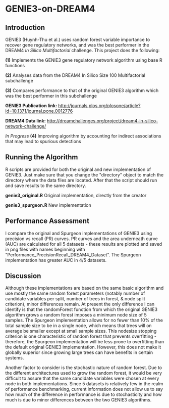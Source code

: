 # GENIE3-on-DREAM4

## Introduction
GENIE3 (Huynh-Thu et al.) uses random forest variable importance to recover gene regulatory networks, and was the best performer in the DREAM4 *In Silico Multifactorial* challenge. This project does the following:

**(1)** Implements the GENIE3 gene regulatory network algorithm using base R functions

**(2)** Analyses data from the DREAM4 In Silico Size 100 Multifactorial subchallenge

**(3)** Compares performance to that of the original GENIE3 algorithm which was the best performer in this subchallenge

**GENIE3 Publication link:** http://journals.plos.org/plosone/article?id=10.1371/journal.pone.0012776

**DREAM4 Data link:** http://dreamchallenges.org/project/dream4-in-silico-network-challenge/

*In Progress* **(4)** Improving algorithm by accounting for indirect associations that may lead to spurious detections

## Running the Algorithm

R scripts are provided for both the original and new implementation of GENIE3. Just make sure that you change the "directory" object to match the directory where the data files are located. After that the script should run and save results to the same directory.

**genie3_original.R** Original implementation, directly from the creator

**genie3_spurgeon.R** New implementation

## Performance Assessment

I compare the original and Spurgeon implementations of GENIE3 using precision vs recall (PR) curves. PR curves and the area underneath curve (AUC) are calculated for all 5 datasets - these results are plotted and saved in png files with names beginning with "Performance_PrecisionRecall_DREAM4_Dataset". The Spurgeon implementation has greater AUC in 4/5 datasets.

## Discussion

Although these implementations are based on the same basic algorithm and use mostly the same random forest parameters (notably number of candidate variables per split, number of trees in forest, & node split criterion), minor differences remain. At present the only difference I can identify is that the randomForest function from which the original GENIE3 algorithm grows a random forest imposes a minimum node size of 5 samples. The Spurgeon implementation allows for no fewer than 10% of the total sample size to be in a single node, which means that trees will on average be smaller except at small sample sizes. This nodesize stopping criterion is one characteristic of random forest that prevents overfitting - therefore, the Spurgeon implementation will be less prone to overfitting than the default original GENIE3 implementation. However, this does not make it globally superior since growing large trees can have benefits in certain systems.

Another factor to consider is the stochastic nature of random forest. Due to the different architectures used to grow the random forest, it would be very difficult to assure that the same candidate variables were chosen at every node in both implementations. Since 5 datasets is relatively few in the realm of performance benchmarking, current information does not allow us to say how much of the difference in performance is due to stochasticity and how much is due to minor differences between the two GENIE3 algorithms.
